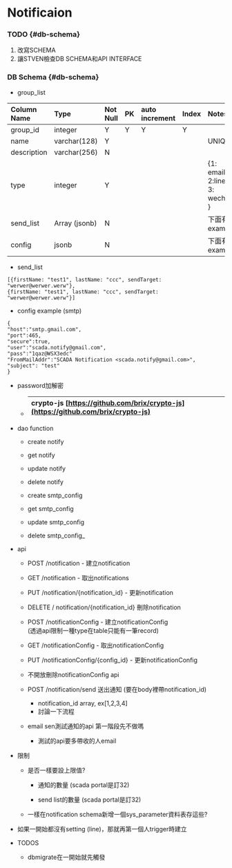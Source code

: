 # Notificaion

### TODO {#db-schema}

1. 改寫SCHEMA
2. 讓STVEN檢查DB SCHEMA和API INTERFACE

### DB Schema {#db-schema}

* group\_list

| Column Name | Type | Not Null | PK | auto increment | Index | Notes |
| :--- | :--- | :--- | :--- | :--- | :--- | :--- |
| group\_id | integer | Y | Y | Y | Y |  |
| name | varchar\(128\) | Y |  |  |  | UNIQUE |
| description | varchar\(256\) | N |  |  |  |  |
| type | integer | Y |  |  |  | {1: email, 2:line, 3: wechat } |
| send\_list | Array \(jsonb\) | N |  |  |  | 下面有example |
| config | jsonb | N |  |  |  | 下面有example |

* send\_list

```
[{firstName: "test1", lastName: "ccc", sendTarget: "werwer@werwer.werw"}, 
{firstName: "test1", lastName: "ccc", sendTarget: "werwer@werwer.werw"}]
```

* config example \(smtp\)

```
{
"host":"smtp.gmail.com",
"port":465,
"secure":true,
"user":"scada.notify@gmail.com",
"pass":"1qaz@WSX3edc"
"FromMailAddr":"SCADA Notification <scada.notify@gmail.com>",
"subject": "test"
}
```

* password加解密

  * | crypto-js [https://github.com/brix/crypto-js](https://github.com/brix/crypto-js) |
    | :--- |

* dao function

  * create notify

  * get notify

  * update notify

  * delete notify

  * create smtp\_config

  * get smtp\_config

  * update smtp\_config

  * delete smtp_config_

* api

  * POST /notification - 建立notification

  * GET /notification - 取出notifications

  * PUT /notification/{notification\_id} - 更新notification

  * DELETE / notification/{notification\_id} 刪除notification

  * POST /notificationConfig - 建立notificationConfig  
     \(透過api限制一種type在table只能有一筆record\)

  * GET /notificationConfig - 取出notificationConfig

  * PUT /notificationConfig/{config\_id} - 更新notificationConfig

  * 不開放刪除notificationConfig  api

  * POST /notification/send 送出通知 \(要在body裡帶notification\_id\)

    * notification\_id array, ex\[1,2,3,4\]
    * 討論一下流程

  * email sen測試通知的api 第一階段先不做嗎

    * 測試的api要多帶收的人email

* 限制

  * 是否一樣要設上限值?

    * 通知的數量 \(scada portal是訂32\)

    * send list的數量 \(scada portal是訂32\)

  * 一樣在notification schema新增一個sys\_parameter資料表存這些?

* 如果一開始都沒有setting \(line\)，那就再第一個人trigger時建立

* TODOS

  * dbmigrate在一開始就先觸發



